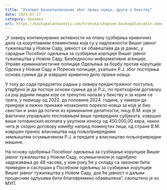 ```yaml
---
title: "Ухапшен Бачкопаланчанин због прања новца, други у бекству"
date: 2025-07-17
category: Хроника
url: https://backapalankavesti.com/hronika/uhapsen-backopalancanin-zbog-pranja-novca-drugi-u-bekstvu/
---
```


„У оквиру континуираних активности на плану сузбијања кривичних дела са коруптивним елементима која су у надлежности Вишег јавног тужилаштва у Новом Саду, јавност се обавештава да је данас, у сарадњи Посебног одељења за сузбијање корпције Вишег јавног тужилаштва у Новом Саду, Безбедносно-информативне агенције, Управе криминалистичке полиције Одељења за борбу против корупције Одсека у Новом Саду и Пореске полиције, ухапшен Р.Ј. због постојања основа сумње да је извршио кривично дело прање новца.

У току до сада предузетих радњи у оквиру предистражног поступка, утврђено је да постоје основи сумње да је Р.Ј., по претходном договору са још једним лицем које се тренутно налази у бекству и за којим се трага, у периоду од 2022. до половине 2024. године, у намери да прикрије и лажно прикаже незаконито порекло новца за које је био свестан и знао да потиче из криминалне делатности, лицу В.М. које је фактички управљало пословањем више привредних субјеката, извршио више готовинских исплата у укупном износу од 450.000,00 евра, након чега је сходно договору између напред поменутих лица, од стране В.М. извршен пренос власништва над пољопривредним земљиштем осумњиченом Р.Ј. и предате у власништво пољопривредне машине.

На основу одобрења Посебног одељења за сузбијање корупције Вишег јавног тужилаштва у Новом Саду, осумњиченом је одређено задржавања до 48 часова, у ком року ће у складу са законом бити приведен и саслушан у Посебном одељењу за сузбијање корупције Вишег јавног тужилаштва у Новом Саду, док ће јавност о даљим процесним одлукама бити благовремено обавештена“, саопштено је из МУП.
